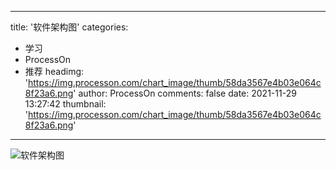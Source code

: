 
---
title: '软件架构图'
categories: 
 - 学习
 - ProcessOn
 - 推荐
headimg: 'https://img.processon.com/chart_image/thumb/58da3567e4b03e064c8f23a6.png'
author: ProcessOn
comments: false
date: 2021-11-29 13:27:42
thumbnail: 'https://img.processon.com/chart_image/thumb/58da3567e4b03e064c8f23a6.png'
---

<div>   
<img class="thumb" alt="软件架构图" src="https://img.processon.com/chart_image/thumb/58da3567e4b03e064c8f23a6.png" referrerpolicy="no-referrer">
<p></p>  
</div>
            